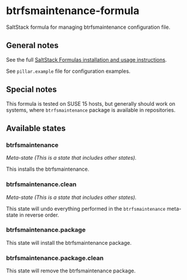 # btrfsmaintenance-formula

SaltStack formula for managing btrfsmaintenance configuration file.

## General notes

See the full [SaltStack Formulas installation and usage instructions](https://docs.saltstack.com/en/latest/topics/development/conventions/formulas.html).

See `pillar.example` file for configuration examples.

## Special notes

This formula is tested on SUSE 15 hosts, but generally should work on systems, where `btrfsmaintenance` package is available in repositories.

## Available states

### btrfsmaintenance

*Meta-state (This is a state that includes other states).*

This installs the btrfsmaintenance.

### btrfsmaintenance.clean

*Meta-state (This is a state that includes other states).*

This state will undo everything performed in the `btrfsmaintenance` meta-state in reverse order.

### btrfsmaintenance.package

This state will install the btrfsmaintenance package.

### btrfsmaintenance.package.clean

This state will remove the btrfsmaintenance package.
